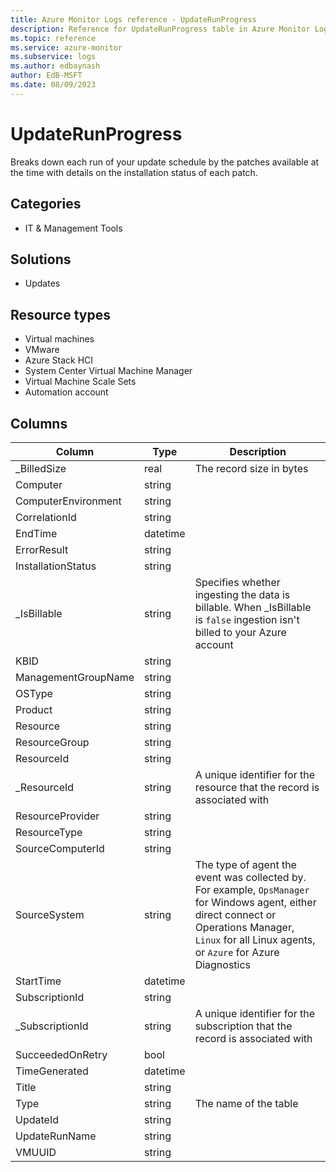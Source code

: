 ```yaml
---
title: Azure Monitor Logs reference - UpdateRunProgress
description: Reference for UpdateRunProgress table in Azure Monitor Logs.
ms.topic: reference
ms.service: azure-monitor
ms.subservice: logs
ms.author: edbaynash
author: EdB-MSFT
ms.date: 08/09/2023
---
```


# UpdateRunProgress

Breaks down each run of your update schedule by the patches available at the time with details on the installation status of each patch.

## Categories

- IT & Management Tools
## Solutions

- Updates
## Resource types

- Virtual machines
- VMware
- Azure Stack HCI
- System Center Virtual Machine Manager
- Virtual Machine Scale Sets
- Automation account




## Columns

| Column | Type | Description |
|---|---|---|
| _BilledSize | real | The record size in bytes |
| Computer | string |   |
| ComputerEnvironment | string |   |
| CorrelationId | string |   |
| EndTime | datetime |   |
| ErrorResult | string |   |
| InstallationStatus | string |   |
| _IsBillable | string | Specifies whether ingesting the data is billable. When _IsBillable is `false` ingestion isn't billed to your Azure account |
| KBID | string |   |
| ManagementGroupName | string |   |
| OSType | string |   |
| Product | string |   |
| Resource | string |   |
| ResourceGroup | string |   |
| ResourceId | string |   |
| _ResourceId | string | A unique identifier for the resource that the record is associated with |
| ResourceProvider | string |   |
| ResourceType | string |   |
| SourceComputerId | string |   |
| SourceSystem | string | The type of agent the event was collected by. For example, `OpsManager` for Windows agent, either direct connect or Operations Manager, `Linux` for all Linux agents, or `Azure` for Azure Diagnostics |
| StartTime | datetime |   |
| SubscriptionId | string |   |
| _SubscriptionId | string | A unique identifier for the subscription that the record is associated with |
| SucceededOnRetry | bool |   |
| TimeGenerated | datetime |   |
| Title | string |   |
| Type | string | The name of the table |
| UpdateId | string |   |
| UpdateRunName | string |   |
| VMUUID | string |   |
